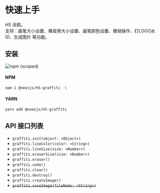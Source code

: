 # 快速上手

H5 涂鸦。  
支持：画笔大小设置、橡皮擦大小设置、画笔颜色设置、撤销操作、打LOGO水印、生成图片 等功能。

## 安装
![npm (scoped)](https://img.shields.io/npm/v/@neosjs/h5-graffiti)
#### NPM
```sh
npm i @neosjs/h5-graffiti -S
```
#### YARN
```sh
yarn add @neosjs/h5-graffiti
```

## API 接口列表

- `graffiti.init(object: <Object>)` 
- `graffiti.lineColor(color: <String>)`
- `graffiti.lineSize(size: <Number>)`
- `graffiti.eraserSize(size: <Number>)`
- `graffiti.eraser()`
- `graffiti.undo()`
- `graffiti.clear()`
- `graffiti.destroy()`
- `graffiti.createImage()`
- ~~`graffiti.saveImage(fileName: <String>)`~~
